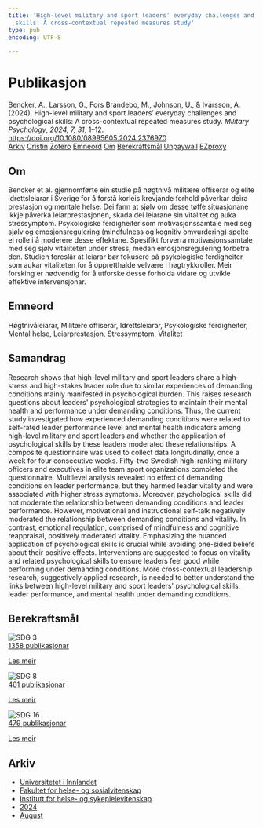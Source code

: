 ```yaml
---
title: 'High-level military and sport leaders’ everyday challenges and psychological
  skills: A cross-contextual repeated measures study'
type: pub
encoding: UTF-8

---
```

<h1>Publikasjon</h1>
<article id="csl-bib-container-TA43F2U5" class="csl-bib-container">
  <div class="csl-bib-body"> <div class="csl-entry">Bencker, A., Larsson, G., Fors Brandebo, M., Johnson, U., &#38; Ivarsson, A. (2024). High-level military and sport leaders’ everyday challenges and psychological skills: A cross-contextual repeated measures study. <i>Military Psychology</i>, <i>2024, 7, 31</i>, 1–12. <a href="https://doi.org/10.1080/08995605.2024.2376970">https://doi.org/10.1080/08995605.2024.2376970</a></div> </div>
  <div class="csl-bib-buttons">
    <a href="#taxonomy-article-TA43F2U5" alt="archive" class="csl-bib-button">Arkiv</a>
    <a href="https://app.cristin.no/results/show.jsf?id=2287746" alt="Cristin" class="csl-bib-button">Cristin</a>
    <a href="http://zotero.org/groups/5881554/items/TA43F2U5" alt="Zotero" class="csl-bib-button">Zotero</a>
    <a href="#keywords-article-TA43F2U5" alt="keywords" class="csl-bib-button">Emneord</a>
    <a href="#about-article-TA43F2U5" alt="about_pub" class="csl-bib-button">Om</a>
    <a href="#sdg-article-TA43F2U5" alt="sdg" class="csl-bib-button">Berekraftsmål</a>
    <a href="https://doi.org/10.1080/08995605.2024.2376970" alt="Unpaywall" class="csl-bib-button">Unpaywall</a>
    <a href="https://doi.org/10.1080/08995605.2024.2376970" alt="EZproxy" class="csl-bib-button">EZproxy</a>
  </div>
  <div id="csl-bib-meta-container-TA43F2U5"></div>
</article>
<div id="csl-bib-meta-TA43F2U5" class="csl-bib-meta">
  <article id="about-article-TA43F2U5" class="about_pub-article">
    <h1>Om</h1>
    Bencker et al. gjennomførte ein studie på høgtnivå militære offiserar og elite idrettsleiarar i Sverige for å forstå korleis krevjande forhold påverkar deira prestasjon og mentale helse. Dei fann at sjølv om desse tøffe situasjonane ikkje påverka leiarprestasjonen, skada dei leiarane sin vitalitet og auka stressymptom. Psykologiske ferdigheiter som motivasjonssamtale med seg sjølv og emosjonsregulering (mindfulness og kognitiv omvurdering) spelte ei rolle i å moderere desse effektane. Spesifikt forverra motivasjonssamtale med seg sjølv vitaliteten under stress, medan emosjonsregulering forbetra den. Studien foreslår at leiarar bør fokusere på psykologiske ferdigheiter som aukar vitaliteten for å oppretthalde velvære i høgtrykkroller. Meir forsking er nødvendig for å utforske desse forholda vidare og utvikle effektive intervensjonar.
  </article>
  <article id="keywords-article-TA43F2U5" class="keywords-article">
    <h1>Emneord</h1>
    Høgtnivåleiarar, Militære offiserar, Idrettsleiarar, Psykologiske ferdigheiter, Mental helse, Leiarprestasjon, Stressymptom, Vitalitet
  </article>
  <article id="abstract-article-TA43F2U5" class="abstract-article">
    <h1>Samandrag</h1>
    Research shows that high-level military and sport leaders share a high-stress and high-stakes leader role due to similar experiences of demanding conditions mainly manifested in psychological burden. This raises research questions about leaders' psychological strategies to maintain their mental health and performance under demanding conditions. Thus, the current study investigated how experienced demanding conditions were related to self-rated leader performance level and mental health indicators among high-level military and sport leaders and whether the application of psychological skills by these leaders moderated these relationships. A composite questionnaire was used to collect data longitudinally, once a week for four consecutive weeks. Fifty-two Swedish high-ranking military officers and executives in elite team sport organizations completed the questionnaire. Multilevel analysis revealed no effect of demanding conditions on leader performance, but they harmed leader vitality and were associated with higher stress symptoms. Moreover, psychological skills did not moderate the relationship between demanding conditions and leader performance. However, motivational and instructional self-talk negatively moderated the relationship between demanding conditions and vitality. In contrast, emotional regulation, comprised of mindfulness and cognitive reappraisal, positively moderated vitality. Emphasizing the nuanced application of psychological skills is crucial while avoiding one-sided beliefs about their positive effects. Interventions are suggested to focus on vitality and related psychological skills to ensure leaders feel good while performing under demanding conditions. More cross-contextual leadership research, suggestively applied research, is needed to better understand the links between high-level military and sport leaders' psychological skills, leader performance, and mental health under demanding conditions.
  </article>
  <article id="sdg-article-TA43F2U5" class="sdg-article">
    <h1>Berekraftsmål</h1>
    <div class="sdg-container"><div id="sdg3" class="sdg">
        <img src="{{< params subfolder >}}images/sdg/sdg03_nn.png" class="image" alt="SDG 3">
        <div class="sdg-overlay">
          <a href="/nn/archive/?key=?sdg=3#archive" class="sdg-publication-count"><span>1358</span> publikasjonar</a>
          <p><a href="https://fn.no/om-fn/fns-baerekraftsmaal/god-helse-og-livskvalitet?lang=nno-NO" class="sdg-read-more">Les meir</a></p>
        </div>
      </div> <div id="sdg8" class="sdg">
        <img src="{{< params subfolder >}}images/sdg/sdg08_nn.png" class="image" alt="SDG 8">
        <div class="sdg-overlay">
          <a href="/nn/archive/?key=?sdg=8#archive" class="sdg-publication-count"><span>461</span> publikasjonar</a>
          <p><a href="https://fn.no/om-fn/fns-baerekraftsmaal/anstendig-arbeid-og-oekonomisk-vekst?lang=nno-NO" class="sdg-read-more">Les meir</a></p>
        </div>
      </div> <div id="sdg16" class="sdg">
        <img src="{{< params subfolder >}}images/sdg/sdg16_nn.png" class="image" alt="SDG 16">
        <div class="sdg-overlay">
          <a href="/nn/archive/?key=?sdg=16#archive" class="sdg-publication-count"><span>479</span> publikasjonar</a>
          <p><a href="https://fn.no/om-fn/fns-baerekraftsmaal/fred-rettferdighet-og-velfungerende-institusjoner?lang=nno-NO" class="sdg-read-more">Les meir</a></p>
        </div>
      </div></div>
  </article>
  <article id="taxonomy-article-TA43F2U5" class="taxonomy-article">
    <h1>Arkiv</h1>
    <ul>
      <li>
        <a href="/nn/archive/?key=3DCRN523">Universitetet i Innlandet</a>
      </li>
      <li>
        <a href="/nn/archive/?key=IDKFS3MX">Fakultet for helse- og sosialvitenskap</a>
      </li>
      <li>
        <a href="/nn/archive/?key=GTV4ECMZ">Institutt for helse- og sykepleievitenskap</a>
      </li>
      <li>
        <a href="/nn/archive/?key=KNN5LNR7">2024</a>
      </li>
      <li>
        <a href="/nn/archive/?key=FCJW3XNS">August</a>
      </li>
    </ul>
  </article>
</div>
